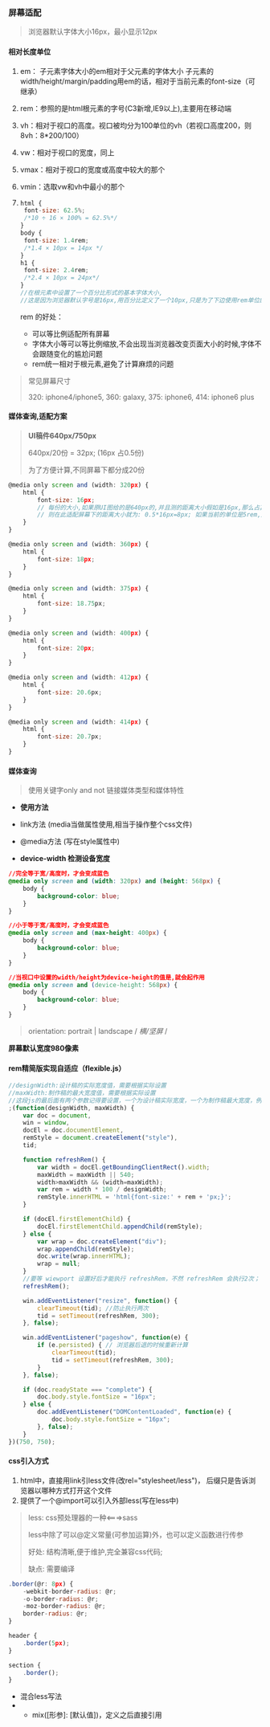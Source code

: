 ### 屏幕适配

> 浏览器默认字体大小16px，最小显示12px

#### 相对长度单位

1. em：
   子元素字体大小的em相对于父元素的字体大小
   子元素的width/height/margin/padding用em的话，相对于当前元素的font-size（可继承）
2. rem：参照的是html根元素的字号\(C3新增,IE9以上\),主要用在移动端 
3. vh：相对于视口的高度。视口被均分为100单位的vh（若视口高度200，则8vh：8\*200/100）
4. vw：相对于视口的宽度，同上
5. vmax：相对于视口的宽度或高度中较大的那个

6. vmin：选取vw和vh中最小的那个

7. ```js
   html {
    font-size: 62.5%;
    /*10 ÷ 16 × 100% = 62.5%*/
   }
   body {
    font-size: 1.4rem;
    /*1.4 × 10px = 14px */
   }
   h1 {
    font-size: 2.4rem;
    /*2.4 × 10px = 24px*/
   }
   //在根元素中设置了一个百分比形式的基本字体大小,
   //这是因为浏览器默认字号是16px,用百分比定义了一个10px,只是为了下边使用rem单位的时候好计算;
   ```

   rem 的好处：

   * 可以等比例适配所有屏幕
   * 字体大小等可以等比例缩放,不会出现当浏览器改变页面大小的时候,字体不会跟随变化的尴尬问题
   * rem统一相对于根元素,避免了计算麻烦的问题

> 常见屏幕尺寸
>
> 320: iphone4/iphone5, 360: galaxy, 375: iphone6, 414: iphone6 plus

#### 媒体查询,适配方案

> **UI稿件640px/750px**
>
> 640px/20份 = 32px; \(16px 占0.5份\)
>
> 为了方便计算,不同屏幕下都分成20份

```js
@media only screen and (width: 320px) {
    html {
        font-size: 16px;
        // 每份的大小,如果原UI图给的是640px的,并且测的距离大小假如是16px,那么占其原来的0.5份,
        // 则在此适配屏幕下的距离大小就为: 0.5*16px=8px; 如果当前的单位是5rem,那么实际大小距离为: 16*5=80px;
    }
}

@media only screen and (width: 360px) {
    html {
        font-size: 18px;
    }
}

@media only screen and (width: 375px) {
    html {
        font-size: 18.75px;
    }
}

@media only screen and (width: 400px) {
    html {
        font-size: 20px;
    }
}

@media only screen and (width: 412px) {
    html {
        font-size: 20.6px;
    }
}

@media only screen and (width: 414px) {
    html {
        font-size: 20.7px;
    }
}
```

#### 媒体查询

> 使用关键字only and not 链接媒体类型和媒体特性

* **使用方法**

* link方法  \(media当做属性使用,相当于操作整个css文件\)

* @media方法  \(写在style属性中\)

* **device-width  检测设备宽度**

```css
//完全等于宽/高度时，才会变成蓝色
@media only screen and (width: 320px) and (height: 568px) {
    body {
        background-color: blue;
    }
}
```

```css
//小于等于宽/高度时，才会变成蓝色
@media only screen and (max-height: 400px) {
    body {
        background-color: blue;
    }
}
```

```css
//当视口中设置的width/height为device-height的值是,就会起作用
@media only screen and (device-height: 568px) {
    body {
        background-color: blue;
    }
}
```

> orientation: portrait \| landscape / _横/坚屏_ /

**屏幕默认宽度980像素**

#### rem精简版实现自适应（flexible.js）

```js
//designWidth:设计稿的实际宽度值，需要根据实际设置
//maxWidth:制作稿的最大宽度值，需要根据实际设置
//这段js的最后面有两个参数记得要设置，一个为设计稿实际宽度，一个为制作稿最大宽度，例如设计稿为750，最大宽度为750，则为(750,750)
;(function(designWidth, maxWidth) {
    var doc = document,
    win = window,
    docEl = doc.documentElement,
    remStyle = document.createElement("style"),
    tid;

    function refreshRem() {
        var width = docEl.getBoundingClientRect().width;
        maxWidth = maxWidth || 540;
        width>maxWidth && (width=maxWidth);
        var rem = width * 100 / designWidth;
        remStyle.innerHTML = 'html{font-size:' + rem + 'px;}';
    }

    if (docEl.firstElementChild) {
        docEl.firstElementChild.appendChild(remStyle);
    } else {
        var wrap = doc.createElement("div");
        wrap.appendChild(remStyle);
        doc.write(wrap.innerHTML);
        wrap = null;
    }
    //要等 wiewport 设置好后才能执行 refreshRem，不然 refreshRem 会执行2次；
    refreshRem();

    win.addEventListener("resize", function() {
        clearTimeout(tid); //防止执行两次
        tid = setTimeout(refreshRem, 300);
    }, false);

    win.addEventListener("pageshow", function(e) {
        if (e.persisted) { // 浏览器后退的时候重新计算
            clearTimeout(tid);
            tid = setTimeout(refreshRem, 300);
        }
    }, false);

    if (doc.readyState === "complete") {
        doc.body.style.fontSize = "16px";
    } else {
        doc.addEventListener("DOMContentLoaded", function(e) {
            doc.body.style.fontSize = "16px";
        }, false);
    }
})(750, 750);
```

#### css引入方式

1. html中，直接用link引less文件\(改rel="stylesheet/less"\)， 后缀只是告诉浏览器以哪种方式打开这个文件
2. 提供了一个@import可以引入外部less\(写在less中\)

> less: css预处理器的一种&lt;===&gt;sass
>
> less中除了可以@定义常量\(可参加运算\)外，也可以定义函数进行传参
>
> 好处: 结构清晰,便于维护,完全兼容css代码;
>
> 缺点: 需要编译

```js
.border(@r: 8px) {
    -webkit-border-radius: @r;
    -o-border-radius: @r;
    -moz-border-radius: @r;
    border-radius: @r;
}

header {
    .border(5px);
}

section {
    .border();
}
```

* 混合less写法
* * mix\(\[形参\]: \[默认值\]\)，定义之后直接引用



